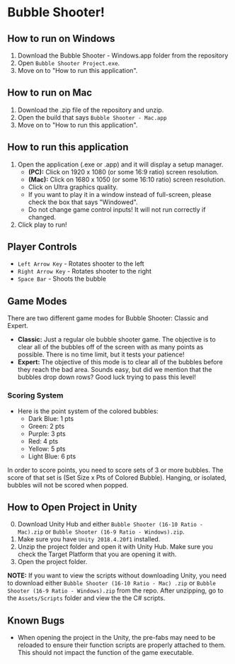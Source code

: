 # Bubble Shooter! 

## How to run on Windows
1. Download the Bubble Shooter - Windows.app folder from the repository
2. Open `Bubble Shooter Project.exe`. 
3. Move on to "How to run this application".

## How to run on Mac
1. Download the .zip file of the repository and unzip. 
2. Open the build that says `Bubble Shooter - Mac.app`
3. Move on to "How to run this application".

## How to run this application
1. Open the application (.exe or .app) and it will display a setup manager. 
   - **(PC):** Click on 1920 x 1080 (or some 16:9 ratio) screen resolution.
   - **(Mac):** Click on 1680 x 1050 (or some 16:10 ratio) screen resolution. 
   - Click on Ultra graphics quality. 
   - If you want to play it in a window instead of full-screen, please check the box that says "Windowed".
   - Do not change game control inputs! It will not run correctly if changed. 
2. Click play to run!

## Player Controls
- `Left Arrow Key` - Rotates shooter to the left
- `Right Arrow Key` - Rotates shooter to the right
- `Space Bar` - Shoots the bubble

## Game Modes
There are two different game modes for Bubble Shooter: Classic and Expert. 
- **Classic:** Just a regular ole bubble shooter game. The objective is to clear all of the bubbles off of the screen with as many points as possible. There is no time limit, but it tests your patience! 
- **Expert:** The objective of this mode is to clear all of the bubbles before they reach the bad area. Sounds easy, but did we mention that the bubbles drop down rows? Good luck trying to pass this level! 

### Scoring System
- Here is the point system of the colored bubbles: 
  - Dark Blue: 1 pts
  - Green: 2 pts
  - Purple: 3 pts
  - Red: 4 pts
  - Yellow: 5 pts
  - Light Blue: 6 pts

In order to score points, you need to score sets of 3 or more bubbles. The score of that set is (Set Size x Pts of Colored Bubble). Hanging, or isolated, bubbles will not be scored when popped. 


## How to Open Project in Unity
0. Download Unity Hub and either `Bubble Shooter (16-10 Ratio - Mac).zip` or `Bubble Shooter (16-9 Ratio - Windows).zip`.
1. Make sure you have `Unity 2018.4.20f1` installed.
2. Unzip the project folder and open it with Unity Hub. Make sure you check the Target Platform that you are opening it with. 
3. Open the project folder.

**NOTE:** If you want to view the scripts without downloading Unity, you need to download either `Bubble Shooter (16-10 Ratio - Mac) .zip` or `Bubble Shooter (16-9 Ratio - Windows).zip` from the repo. After unzipping, go to the `Assets/Scripts` folder and view the the C# scripts. 


## Known Bugs
- When opening the project in the Unity, the pre-fabs may need to be reloaded to ensure their function scripts are properly attached to them. This should not impact the function of the game executable.
